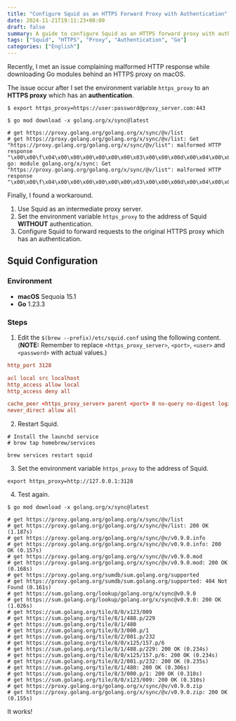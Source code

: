 ```yaml
---
title: "Configure Squid as an HTTPS Forward Proxy with Authentication"
date: 2024-11-21T19:11:23+08:00
draft: false
summary: A guide to configure Squid as an HTTPS forward proxy with authentication to resolve malformed HTTP response issue while downloading Go modules.
tags: ["Squid", "HTTPS", "Proxy", "Authentication", "Go"]
categories: ["English"]
---
```


Recently, I met an issue complaining malformed HTTP response while downloading Go modules behind an HTTPS proxy on macOS.

The issue occur after I set the environment variable `https_proxy` to an **HTTPS proxy** which has an **authentication**.

```shell
$ export https_proxy=https://user:password@proxy_server.com:443

$ go mod download -x golang.org/x/sync@latest

# get https://proxy.golang.org/golang.org/x/sync/@v/list
# get https://proxy.golang.org/golang.org/x/sync/@v/list: Get "https://proxy.golang.org/golang.org/x/sync/@v/list": malformed HTTP response "\x00\x00\f\x04\x00\x00\x00\x00\x00\x00\x03\x00\x00\x00d\x00\x04\x00\x00\xff\xff"
go: module golang.org/x/sync: Get "https://proxy.golang.org/golang.org/x/sync/@v/list": malformed HTTP response "\x00\x00\f\x04\x00\x00\x00\x00\x00\x00\x03\x00\x00\x00d\x00\x04\x00\x00\xff\xff"

```

Finally, I found a workaround.

1. Use Squid as an intermediate proxy server.
2. Set the environment variable `https_proxy` to the address of Squid **WITHOUT** authentication.
3. Configure Squid to forward requests to the original HTTPS proxy which has an authentication.

## Squid Configuration

### Environment

* **macOS** Sequoia 15.1
* **Go** 1.23.3 

### Steps

1. Edit the `$(brew --prefix)/etc/squid.conf` using the following content.  
    (**NOTE:** Remember to replace `<https_proxy_server>`, `<port>`, `<user>` and `<password>` with actual values.)

```squid.conf
http_port 3128

acl local src localhost
http_access allow local
http_access deny all

cache_peer <https_proxy_server> parent <port> 0 no-query no-digest login=<user>:<password> ssl
never_direct allow all
```

2. Restart Squid.

```shell
# Install the launchd service
# brew tap homebrew/services

brew services restart squid
```

3. Set the environment variable `https_proxy` to the address of Squid.

```shell
export https_proxy=http://127.0.0.1:3128
```

4. Test again.

```shell
$ go mod download -x golang.org/x/sync@latest

# get https://proxy.golang.org/golang.org/x/sync/@v/list
# get https://proxy.golang.org/golang.org/x/sync/@v/list: 200 OK (1.187s)
# get https://proxy.golang.org/golang.org/x/sync/@v/v0.9.0.info
# get https://proxy.golang.org/golang.org/x/sync/@v/v0.9.0.info: 200 OK (0.157s)
# get https://proxy.golang.org/golang.org/x/sync/@v/v0.9.0.mod
# get https://proxy.golang.org/golang.org/x/sync/@v/v0.9.0.mod: 200 OK (0.168s)
# get https://proxy.golang.org/sumdb/sum.golang.org/supported
# get https://proxy.golang.org/sumdb/sum.golang.org/supported: 404 Not Found (0.161s)
# get https://sum.golang.org/lookup/golang.org/x/sync@v0.9.0
# get https://sum.golang.org/lookup/golang.org/x/sync@v0.9.0: 200 OK (1.026s)
# get https://sum.golang.org/tile/8/0/x123/009
# get https://sum.golang.org/tile/8/1/488.p/229
# get https://sum.golang.org/tile/8/1/480
# get https://sum.golang.org/tile/8/3/000.p/1
# get https://sum.golang.org/tile/8/2/001.p/232
# get https://sum.golang.org/tile/8/0/x125/157.p/6
# get https://sum.golang.org/tile/8/1/488.p/229: 200 OK (0.234s)
# get https://sum.golang.org/tile/8/0/x125/157.p/6: 200 OK (0.234s)
# get https://sum.golang.org/tile/8/2/001.p/232: 200 OK (0.235s)
# get https://sum.golang.org/tile/8/1/480: 200 OK (0.306s)
# get https://sum.golang.org/tile/8/3/000.p/1: 200 OK (0.310s)
# get https://sum.golang.org/tile/8/0/x123/009: 200 OK (0.310s)
# get https://proxy.golang.org/golang.org/x/sync/@v/v0.9.0.zip
# get https://proxy.golang.org/golang.org/x/sync/@v/v0.9.0.zip: 200 OK (0.155s)
```

It works!

